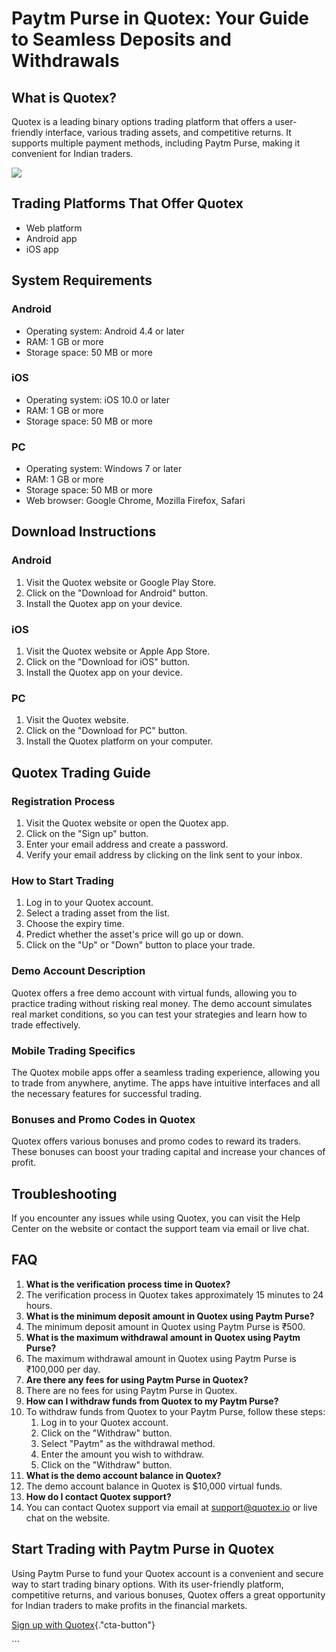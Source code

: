 # Paytm Purse in Quotex: Your Guide to Seamless Deposits and Withdrawals

## What is Quotex?

Quotex is a leading binary options trading platform that offers a
user-friendly interface, various trading assets, and competitive
returns. It supports multiple payment methods, including Paytm Purse,
making it convenient for Indian traders.

[![](https://static.quotex.io/files/4_en/300_250.jpg)](https://traff.sbs/brokerqxlid)

## Trading Platforms That Offer Quotex

-   Web platform
-   Android app
-   iOS app

## System Requirements

### Android

-   Operating system: Android 4.4 or later
-   RAM: 1 GB or more
-   Storage space: 50 MB or more

### iOS

-   Operating system: iOS 10.0 or later
-   RAM: 1 GB or more
-   Storage space: 50 MB or more

### PC

-   Operating system: Windows 7 or later
-   RAM: 1 GB or more
-   Storage space: 50 MB or more
-   Web browser: Google Chrome, Mozilla Firefox, Safari

## Download Instructions

### Android

1.  Visit the Quotex website or Google Play Store.
2.  Click on the "Download for Android" button.
3.  Install the Quotex app on your device.

### iOS

1.  Visit the Quotex website or Apple App Store.
2.  Click on the "Download for iOS" button.
3.  Install the Quotex app on your device.

### PC

1.  Visit the Quotex website.
2.  Click on the "Download for PC" button.
3.  Install the Quotex platform on your computer.

## Quotex Trading Guide

### Registration Process

1.  Visit the Quotex website or open the Quotex app.
2.  Click on the "Sign up" button.
3.  Enter your email address and create a password.
4.  Verify your email address by clicking on the link sent to your
    inbox.

### How to Start Trading

1.  Log in to your Quotex account.
2.  Select a trading asset from the list.
3.  Choose the expiry time.
4.  Predict whether the asset\'s price will go up or down.
5.  Click on the "Up" or "Down" button to place your trade.

### Demo Account Description

Quotex offers a free demo account with virtual funds, allowing you to
practice trading without risking real money. The demo account simulates
real market conditions, so you can test your strategies and learn how to
trade effectively.

### Mobile Trading Specifics

The Quotex mobile apps offer a seamless trading experience, allowing you
to trade from anywhere, anytime. The apps have intuitive interfaces and
all the necessary features for successful trading.

### Bonuses and Promo Codes in Quotex

Quotex offers various bonuses and promo codes to reward its traders.
These bonuses can boost your trading capital and increase your chances
of profit.

## Troubleshooting

If you encounter any issues while using Quotex, you can visit the Help
Center on the website or contact the support team via email or live
chat.

## FAQ

1.  **What is the verification process time in Quotex?**
2.  The verification process in Quotex takes approximately 15 minutes to
    24 hours.
3.  **What is the minimum deposit amount in Quotex using Paytm Purse?**
4.  The minimum deposit amount in Quotex using Paytm Purse is ₹500.
5.  **What is the maximum withdrawal amount in Quotex using Paytm
    Purse?**
6.  The maximum withdrawal amount in Quotex using Paytm Purse is
    ₹100,000 per day.
7.  **Are there any fees for using Paytm Purse in Quotex?**
8.  There are no fees for using Paytm Purse in Quotex.
9.  **How can I withdraw funds from Quotex to my Paytm Purse?**
10. To withdraw funds from Quotex to your Paytm Purse, follow these
    steps:
    1.  Log in to your Quotex account.
    2.  Click on the "Withdraw" button.
    3.  Select "Paytm" as the withdrawal method.
    4.  Enter the amount you wish to withdraw.
    5.  Click on the "Withdraw" button.
11. **What is the demo account balance in Quotex?**
12. The demo account balance in Quotex is \$10,000 virtual funds.
13. **How do I contact Quotex support?**
14. You can contact Quotex support via email at support@quotex.io or
    live chat on the website.

## Start Trading with Paytm Purse in Quotex

Using Paytm Purse to fund your Quotex account is a convenient and secure
way to start trading binary options. With its user-friendly platform,
competitive returns, and various bonuses, Quotex offers a great
opportunity for Indian traders to make profits in the financial markets.

[Sign up with
Quotex](\%22https://traff.sbs/brokerqxsignup\%22){."cta-button"}

\`\`\`

